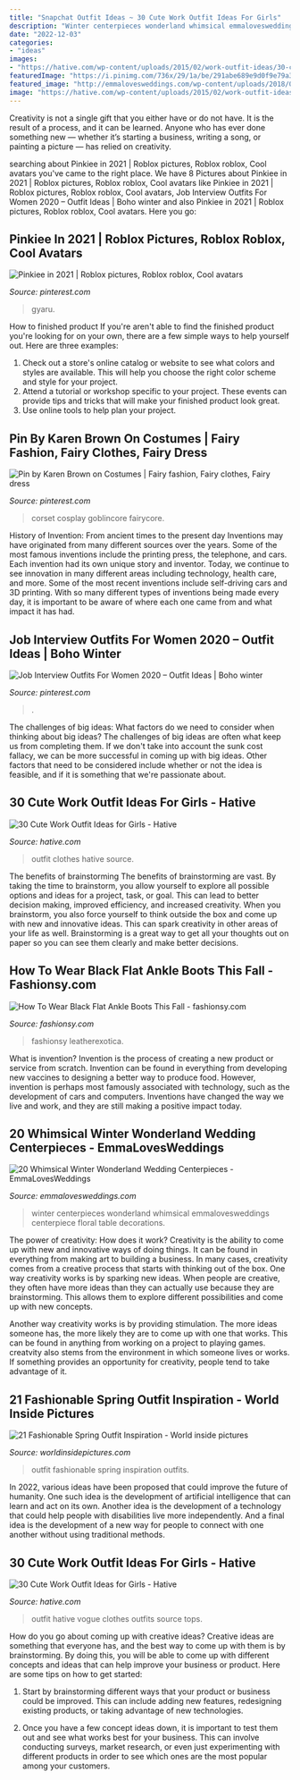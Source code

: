 ```yaml
---
title: "Snapchat Outfit Ideas ~ 30 Cute Work Outfit Ideas For Girls"
description: "Winter centerpieces wonderland whimsical emmalovesweddings centerpiece floral table decorations"
date: "2022-12-03"
categories:
- "ideas"
images:
- "https://hative.com/wp-content/uploads/2015/02/work-outfit-ideas/30-cute-work-outfit-ideas-for-girls.jpg"
featuredImage: "https://i.pinimg.com/736x/29/1a/be/291abe689e9d0f9e79a3ae1c5462811d.jpg"
featured_image: "http://emmalovesweddings.com/wp-content/uploads/2018/07/winter-white-floral-wedding-centerpiece-ideas.jpg"
image: "https://hative.com/wp-content/uploads/2015/02/work-outfit-ideas/26-cute-work-outfit-ideas-for-girls.jpg"
---
```



Creativity is not a single gift that you either have or do not have. It is the result of a process, and it can be learned. Anyone who has ever done something new — whether it’s starting a business, writing a song, or painting a picture — has relied on creativity.

	

		
searching about Pinkiee in 2021 | Roblox pictures, Roblox roblox, Cool avatars you've came to the right place. We have 8 Pictures about Pinkiee in 2021 | Roblox pictures, Roblox roblox, Cool avatars like Pinkiee in 2021 | Roblox pictures, Roblox roblox, Cool avatars, Job Interview Outfits For Women 2020 – Outfit Ideas | Boho winter and also Pinkiee in 2021 | Roblox pictures, Roblox roblox, Cool avatars. Here you go:
		
    
## Pinkiee In 2021 | Roblox Pictures, Roblox Roblox, Cool Avatars

<img loading=lazy src="https://i.pinimg.com/736x/2e/c0/47/2ec0474d9aa6208adb1d6186ddbca227.jpg" onerror="this.onerror=null;this.src='https://tse2.mm.bing.net/th?id=OIP.aEurISryJgBIZBmFqjs66wHaOc&amp;pid=15.1';" alt="Pinkiee in 2021 | Roblox pictures, Roblox roblox, Cool avatars">

_Source: pinterest.com_

>gyaru. 

	

How to finished product
If you're aren't able to find the finished product you're looking for on your own, there are a few simple ways to help yourself out. Here are three examples: 
1. Check out a store's online catalog or website to see what colors and styles are available. This will help you choose the right color scheme and style for your project.
2. Attend a tutorial or workshop specific to your project. These events can provide tips and tricks that will make your finished product look great.
3. Use online tools to help plan your project.

    
## Pin By Karen Brown On Costumes | Fairy Fashion, Fairy Clothes, Fairy Dress

<img loading=lazy src="https://i.pinimg.com/736x/e5/5a/4e/e55a4e19a4aa076be0d44a989f2a69f7.jpg" onerror="this.onerror=null;this.src='https://tse3.mm.bing.net/th?id=OIP.n6a9A4AnClkoxlazyRS-NQHaLH&amp;pid=15.1';" alt="Pin by Karen Brown on Costumes | Fairy fashion, Fairy clothes, Fairy dress">

_Source: pinterest.com_

>corset cosplay goblincore fairycore. 

	

History of Invention: From ancient times to the present day
Inventions may have originated from many different sources over the years. Some of the most famous inventions include the printing press, the telephone, and cars. Each invention had its own unique story and inventor. Today, we continue to see innovation in many different areas including technology, health care, and more. Some of the most recent inventions include self-driving cars and 3D printing. With so many different types of inventions being made every day, it is important to be aware of where each one came from and what impact it has had.

    
## Job Interview Outfits For Women 2020 – Outfit Ideas | Boho Winter

<img loading=lazy src="https://i.pinimg.com/736x/29/1a/be/291abe689e9d0f9e79a3ae1c5462811d.jpg" onerror="this.onerror=null;this.src='https://tse3.mm.bing.net/th?id=OIP.vyrT0TnUIcjCxDbgUkNmbgHaLH&amp;pid=15.1';" alt="Job Interview Outfits For Women 2020 – Outfit Ideas | Boho winter">

_Source: pinterest.com_

>. 

	

The challenges of big ideas: What factors do we need to consider when thinking about big ideas?
The challenges of big ideas are often what keep us from completing them. If we don't take into account the sunk cost fallacy, we can be more successful in coming up with big ideas. Other factors that need to be considered include whether or not the idea is feasible, and if it is something that we're passionate about.

    
## 30 Cute Work Outfit Ideas For Girls - Hative

<img loading=lazy src="https://hative.com/wp-content/uploads/2015/02/work-outfit-ideas/30-cute-work-outfit-ideas-for-girls.jpg" onerror="this.onerror=null;this.src='https://tse3.mm.bing.net/th?id=OIP.UUgzNylxtTNRAqcO0tR2EAHaK_&amp;pid=15.1';" alt="30 Cute Work Outfit Ideas for Girls - Hative">

_Source: hative.com_

>outfit clothes hative source. 

	

The benefits of brainstorming
The benefits of brainstorming are vast. By taking the time to brainstorm, you allow yourself to explore all possible options and ideas for a project, task, or goal. This can lead to better decision making, improved efficiency, and increased creativity.
When you brainstorm, you also force yourself to think outside the box and come up with new and innovative ideas. This can spark creativity in other areas of your life as well. Brainstorming is a great way to get all your thoughts out on paper so you can see them clearly and make better decisions.

    
## How To Wear Black Flat Ankle Boots This Fall - Fashionsy.com

<img loading=lazy src="https://fashionsy.com/wp-content/uploads/2016/08/all-black.jpg" onerror="this.onerror=null;this.src='https://tse2.mm.bing.net/th?id=OIP.Ij_UD-94Mowd9GgT1pZJPAHaLH&amp;pid=15.1';" alt="How To Wear Black Flat Ankle Boots This Fall - fashionsy.com">

_Source: fashionsy.com_

>fashionsy leatherexotica. 

	

What is invention?
Invention is the process of creating a new product or service from scratch. Invention can be found in everything from developing new vaccines to designing a better way to produce food. However, invention is perhaps most famously associated with technology, such as the development of cars and computers. Inventions have changed the way we live and work, and they are still making a positive impact today.

    
## 20 Whimsical Winter Wonderland Wedding Centerpieces - EmmaLovesWeddings

<img loading=lazy src="http://emmalovesweddings.com/wp-content/uploads/2018/07/winter-white-floral-wedding-centerpiece-ideas.jpg" onerror="this.onerror=null;this.src='https://tse2.mm.bing.net/th?id=OIP.tEFZTjgLzLr9GaCGP1qASAHaLH&amp;pid=15.1';" alt="20 Whimsical Winter Wonderland Wedding Centerpieces - EmmaLovesWeddings">

_Source: emmalovesweddings.com_

>winter centerpieces wonderland whimsical emmalovesweddings centerpiece floral table decorations. 

	

The power of creativity: How does it work?
Creativity is the ability to come up with new and innovative ways of doing things. It can be found in everything from making art to building a business. In many cases, creativity comes from a creative process that starts with thinking out of the box.
One way creativity works is by sparking new ideas. When people are creative, they often have more ideas than they can actually use because they are brainstorming. This allows them to explore different possibilities and come up with new concepts.

Another way creativity works is by providing stimulation. The more ideas someone has, the more likely they are to come up with one that works. This can be found in anything from working on a project to playing games. creatvity also stems from the environment in which someone lives or works. If something provides an opportunity for creativity, people tend to take advantage of it.

    
## 21 Fashionable Spring Outfit Inspiration - World Inside Pictures

<img loading=lazy src="https://worldinsidepictures.com/wp-content/uploads/2014/02/1023.jpg" onerror="this.onerror=null;this.src='https://tse2.mm.bing.net/th?id=OIP.cjdePMe6f0dPEK1C2chtcAHaK2&amp;pid=15.1';" alt="21 Fashionable Spring Outfit Inspiration - World inside pictures">

_Source: worldinsidepictures.com_

>outfit fashionable spring inspiration outfits. 

	

In 2022, various ideas have been proposed that could improve the future of humanity. One such idea is the development of artificial intelligence that can learn and act on its own. Another idea is the development of a technology that could help people with disabilities live more independently. And a final idea is the development of a new way for people to connect with one another without using traditional methods.

    
## 30 Cute Work Outfit Ideas For Girls - Hative

<img loading=lazy src="https://hative.com/wp-content/uploads/2015/02/work-outfit-ideas/26-cute-work-outfit-ideas-for-girls.jpg" onerror="this.onerror=null;this.src='https://tse3.mm.bing.net/th?id=OIP.MdatkZ-So3EzP9xRRheOlAHaQ7&amp;pid=15.1';" alt="30 Cute Work Outfit Ideas for Girls - Hative">

_Source: hative.com_

>outfit hative vogue clothes outfits source tops. 

	

How do you go about coming up with creative ideas?
Creative ideas are something that everyone has, and the best way to come up with them is by brainstorming. By doing this, you will be able to come up with different concepts and ideas that can help improve your business or product. Here are some tips on how to get started:
1. Start by brainstorming different ways that your product or business could be improved. This can include adding new features, redesigning existing products, or taking advantage of new technologies.

2. Once you have a few concept ideas down, it is important to test them out and see what works best for your business. This can involve conducting surveys, market research, or even just experimenting with different products in order to see which ones are the most popular among your customers.


